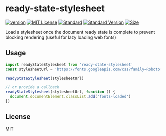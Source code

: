 # ready-state-stylesheet

[![version][version]](http://npm.im/ready-state-stylesheet)
[![MIT License][MIT License]](http://opensource.org/licenses/MIT)
[![Standard][Standard]](http://standardjs.com)
[![Standard Version][Standard Version]](https://github.com/conventional-changelog/standard-version)
[![Size][Size]](https://unpkg.com/ready-state-stylesheet)

Load a stylesheet once the document ready state is complete to prevent blocking rendering (useful for lazy loading web fonts)

## Usage

```javascript
import readyStateStylesheet from 'ready-state-stylesheet'
const stylesheetUrl = 'https://fonts.googleapis.com/css?family=Roboto'

readyStateStylesheet(stylesheetUrl)

// or provide a callback
readyStateStylesheet(stylesheetUrl, function () {
  document.documentElement.classList.add('fonts-loaded')
})
```

## License

MIT


[version]: https://img.shields.io/npm/v/ready-state-stylesheet.svg
[MIT License]: https://img.shields.io/npm/l/ready-state-stylesheet.svg
[Standard]: https://img.shields.io/badge/code%20style-standard-brightgreen.svg
[Standard Version]: https://img.shields.io/badge/release-standard%20version-brightgreen.svg
[Size]: https://badges.herokuapp.com/size/npm/ready-state-stylesheet?gzip=true&label=gzipped

